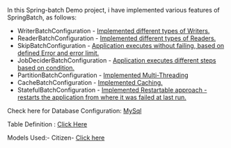 In this Spring-batch Demo project, i have implemented various features of SpringBatch, as follows:

* WriterBatchConfiguration - <a href="https://github.com/sureshbabk19698/spring-batch-demo/blob/main/src/main/java/com/subabk/writers/WriterBatchConfiguration.java">Implemented different types of Writers.</a>
* ReaderBatchConfiguration - <a href="https://github.com/sureshbabk19698/spring-batch-demo/blob/main/src/main/java/com/subabk/readers/ReaderBatchConfiguration.java">Implemented different types of Readers.</a>
* SkipBatchConfiguration -  <a href="https://github.com/sureshbabk19698/spring-batch-demo/blob/main/src/main/java/com/subabk/skip/SkipBatchConfiguration.java">Application executes without failing, based on defined Error and error limit.</a>
* JobDeciderBatchConfiguration - <a href="https://github.com/sureshbabk19698/spring-batch-demo/blob/main/src/main/java/com/subabk/jobdecider/JobDeciderBatchConfiguration.java">Application executes different steps based on condition.</a>
* PartitionBatchConfiguration - <a href="https://github.com/sureshbabk19698/spring-batch-demo/blob/main/src/main/java/com/subabk/partitioner/PartitionerBatchConfiguration.java">Implemented Multi-Threading</a>
* CacheBatchConfiguration - <a href="https://github.com/sureshbabk19698/spring-batch-demo/blob/main/src/main/java/com/subabk/cache/CacheBatchConfiguration.java">Implemented Caching.</a>
* StatefulBatchConfiguration - <a href="https://github.com/sureshbabk19698/spring-batch-demo/blob/main/src/main/java/com/subabk/restart/StatefulBatchConfiguration.java">Implemented Restartable approach - restarts the application from where it was failed at last run.</a>


Check here for Database Configuration: <a href="https://github.com/sureshbabk19698/spring-batch-demo/blob/main/src/main/java/com/subabk/config/DataSourceConfiguration.java">MySql</a> 

Table Definition :  <a href="https://github.com/sureshbabk19698/spring-batch-demo/blob/main/src/main/java/com/subabk/config/DataSourceConfiguration.java">Click Here</a> 

Models Used:- 
Citizen- <a href="https://github.com/sureshbabk19698/spring-batch-demo/blob/main/src/main/java/com/subabk/bo/Citizen.java">Click here</a>



